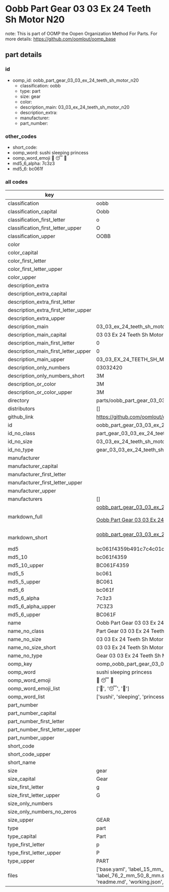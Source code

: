 # Oobb Part Gear 03 03 Ex 24 Teeth Sh Motor N20  

note: This is part of OOMP the Oopen Organization Method For Parts. For more details: https://github.com/oomlout/oomp_base

##  part details





### id
* oomp_id: oobb_part_gear_03_03_ex_24_teeth_sh_motor_n20
  * classification: oobb
  * type: part
  * size: gear
  * color: 
  * description_main: 03_03_ex_24_teeth_sh_motor_n20
  * description_extra: 
  * manufacturer: 
  * part_number: 

### other_codes
* short_code: 
* oomp_word: sushi sleeping princess
* oomp_word_emoji :sushi: :sleeping: :princess:
* md5_6_alpha: 7c3z3
* md5_6: bc061f

### all codes 
| key | value |  
| --- | --- |  
| classification | oobb |  
| classification_capital | Oobb |  
| classification_first_letter | o |  
| classification_first_letter_upper | O |  
| classification_upper | OOBB |  
| color |  |  
| color_capital |  |  
| color_first_letter |  |  
| color_first_letter_upper |  |  
| color_upper |  |  
| description_extra |  |  
| description_extra_capital |  |  
| description_extra_first_letter |  |  
| description_extra_first_letter_upper |  |  
| description_extra_upper |  |  
| description_main | 03_03_ex_24_teeth_sh_motor_n20 |  
| description_main_capital | 03 03 Ex 24 Teeth Sh Motor N20 |  
| description_main_first_letter | 0 |  
| description_main_first_letter_upper | 0 |  
| description_main_upper | 03_03_EX_24_TEETH_SH_MOTOR_N20 |  
| description_only_numbers | 03032420 |  
| description_only_numbers_short | 3M |  
| description_or_color | 3M |  
| description_or_color_upper | 3M |  
| directory | parts/oobb_part_gear_03_03_ex_24_teeth_sh_motor_n20 |  
| distributors | [] |  
| github_link | https://github.com/oomlout/oomlout_oomp_part_src/tree/main/parts/oobb_part_gear_03_03_ex_24_teeth_sh_motor_n20/working |  
| id | oobb_part_gear_03_03_ex_24_teeth_sh_motor_n20 |  
| id_no_class | part_gear_03_03_ex_24_teeth_sh_motor_n20 |  
| id_no_size | 03_03_ex_24_teeth_sh_motor_n20 |  
| id_no_type | gear_03_03_ex_24_teeth_sh_motor_n20 |  
| manufacturer |  |  
| manufacturer_capital |  |  
| manufacturer_first_letter |  |  
| manufacturer_first_letter_upper |  |  
| manufacturer_upper |  |  
| manufacturers | [] |  
| markdown_full | [oobb_part_gear_03_03_ex_24_teeth_sh_motor_n20](https://github.com/oomlout/oomlout_oomp_part_src/tree/main/parts/oobb_part_gear_03_03_ex_24_teeth_sh_motor_n20/working)<br>[](https://github.com/oomlout/oomlout_oomp_part_src/tree/main/parts/oobb_part_gear_03_03_ex_24_teeth_sh_motor_n20/working)<br>[Oobb Part Gear 03 03 Ex 24 Teeth Sh Motor N20](https://github.com/oomlout/oomlout_oomp_part_src/tree/main/parts/oobb_part_gear_03_03_ex_24_teeth_sh_motor_n20/working)<br><br> |  
| markdown_short | [oobb_part_gear_03_03_ex_24_teeth_sh_motor_n20](https://github.com/oomlout/oomlout_oomp_part_src/tree/main/parts/oobb_part_gear_03_03_ex_24_teeth_sh_motor_n20/working)<br><br> |  
| md5 | bc061f4359b491c7c4c01c6fd774b1b1 |  
| md5_10 | bc061f4359 |  
| md5_10_upper | BC061F4359 |  
| md5_5 | bc061 |  
| md5_5_upper | BC061 |  
| md5_6 | bc061f |  
| md5_6_alpha | 7c3z3 |  
| md5_6_alpha_upper | 7C3Z3 |  
| md5_6_upper | BC061F |  
| name | Oobb Part Gear 03 03 Ex 24 Teeth Sh Motor N20 |  
| name_no_class | Part Gear 03 03 Ex 24 Teeth Sh Motor N20 |  
| name_no_size | 03 03 Ex 24 Teeth Sh Motor N20 |  
| name_no_size_short | 03 03 Ex 24 Teeth Sh Motor N20 |  
| name_no_type | Gear 03 03 Ex 24 Teeth Sh Motor N20 |  
| oomp_key | oomp_oobb_part_gear_03_03_ex_24_teeth_sh_motor_n20 |  
| oomp_word | sushi sleeping princess |  
| oomp_word_emoji | :sushi: :sleeping: :princess: |  
| oomp_word_emoji_list | [':sushi:', ':sleeping:', ':princess:'] |  
| oomp_word_list | ['sushi', 'sleeping', 'princess'] |  
| part_number |  |  
| part_number_capital |  |  
| part_number_first_letter |  |  
| part_number_first_letter_upper |  |  
| part_number_upper |  |  
| short_code |  |  
| short_code_upper |  |  
| short_name |  |  
| size | gear |  
| size_capital | Gear |  
| size_first_letter | g |  
| size_first_letter_upper | G |  
| size_only_numbers |  |  
| size_only_numbers_no_zeros |  |  
| size_upper | GEAR |  
| type | part |  
| type_capital | Part |  
| type_first_letter | p |  
| type_first_letter_upper | P |  
| type_upper | PART |  
| files | ['base.yaml', 'label_15_mm_30_mm.pdf', 'label_15_mm_30_mm.svg', 'label_76_2_mm_50_8_mm.pdf', 'label_76_2_mm_50_8_mm.svg', 'label_oomlout_76_2_mm_50_8_mm.pdf', 'label_oomlout_76_2_mm_50_8_mm.svg', 'readme.md', 'working.json', 'working.yaml'] |  
